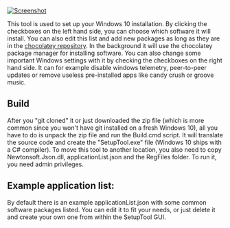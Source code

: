 [![Screenshot](https://i.postimg.cc/x1ys0cqS/Unbenannt.png)](https://postimg.cc/K1j7fcn9)

This tool is used to set up your Windows 10 installation. By clicking the checkboxes on the left hand side, you can choose which software it will install. You can also edit this list and add new packages as long as they are in the [chocolatey repository](https://chocolatey.org/packages). In the background it will use the chocolatey package manager for installing software. You can also change some important Windows settings with it by checking the checkboxes on the right hand side. It can for example disable windows telemetry, peer-to-peer updates or remove useless pre-installed apps like candy crush or groove music.

## Build
After you "git cloned" it or just downloaded the zip file (which is more common since you won't have git installed on a fresh Windows 10), all you have to do is unpack the zip file and run the Build.cmd script. It will translate the source code and create the "SetupTool.exe" file (Windows 10 ships with a C# compiler). To move this tool to another location, you also need to copy Newtonsoft.Json.dll, applicationList.json and the RegFiles folder. To run it, you need admin privileges.

## Example application list:
By default there is an example applicationList.json with some common software packages listed. You can edit it to fit your needs, or just delete it and create your own one from within the SetupTool GUI.
